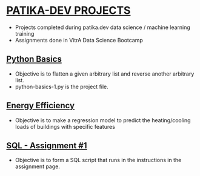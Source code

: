 # [PATIKA-DEV PROJECTS](https://www.patika.dev/)
* Projects completed during patika.dev data science / machine learning training 
* Assignments done in VitrA Data Science Bootcamp

## [Python Basics](https://www.patika.dev/egitimler/veri-bilimi-patikasi/python-temel)

* Objective is to flatten a given arbitrary list and reverse another arbitrary list.
* python-basics-1.py is the project file.

## [Energy Efficiency](https://github.com/sadicesur/energy-efficiency-kaggle)

* Objective is to make a regression model to predict the heating/cooling loads of buildings with specific features

## [SQL - Assignment #1](https://app.patika.dev/egitimler/veri-bilimi-patikasi/sql/Odev1)
* Objective is to form a SQL script that runs in the instructions in the assignment page.



